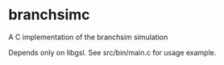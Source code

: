# branchsimc
A C implementation of the branchsim simulation

Depends only on libgsl. See src/bin/main.c for usage example.
